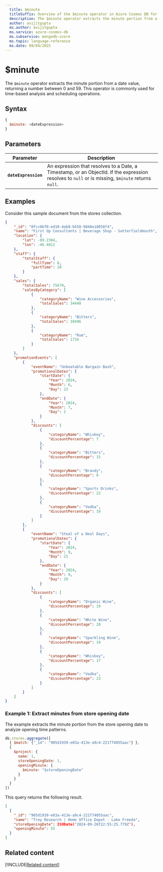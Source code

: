 ```yaml
---
  title: $minute
  titleSuffix: Overview of the $minute operator in Azure Cosmos DB for MongoDB (vCore)
  description: The $minute operator extracts the minute portion from a date value.
  author: avijitgupta
  ms.author: avijitgupta
  ms.service: azure-cosmos-db
  ms.subservice: mongodb-vcore
  ms.topic: language-reference
  ms.date: 09/04/2025
---
```


# $minute

The `$minute` operator extracts the minute portion from a date value, returning a number between 0 and 59. This operator is commonly used for time-based analysis and scheduling operations.

## Syntax

```javascript
{
  $minute: <dateExpression>
}
```

## Parameters

| Parameter | Description |
| --- | --- |
| **`dateExpression`** | An expression that resolves to a Date, a Timestamp, or an ObjectId. If the expression resolves to `null` or is missing, `$minute` returns `null`. |

## Examples

Consider this sample document from the stores collection.

```json
{
    "_id": "0fcc0bf0-ed18-4ab8-b558-9848e18058f4",
    "name": "First Up Consultants | Beverage Shop - Satterfieldmouth",
    "location": {
        "lat": -89.2384,
        "lon": -46.4012
    },
    "staff": {
        "totalStaff": {
            "fullTime": 8,
            "partTime": 20
        }
    },
    "sales": {
        "totalSales": 75670,
        "salesByCategory": [
            {
                "categoryName": "Wine Accessories",
                "totalSales": 34440
            },
            {
                "categoryName": "Bitters",
                "totalSales": 39496
            },
            {
                "categoryName": "Rum",
                "totalSales": 1734
            }
        ]
    },
    "promotionEvents": [
        {
            "eventName": "Unbeatable Bargain Bash",
            "promotionalDates": {
                "startDate": {
                    "Year": 2024,
                    "Month": 6,
                    "Day": 23
                },
                "endDate": {
                    "Year": 2024,
                    "Month": 7,
                    "Day": 2
                }
            },
            "discounts": [
                {
                    "categoryName": "Whiskey",
                    "discountPercentage": 7
                },
                {
                    "categoryName": "Bitters",
                    "discountPercentage": 15
                },
                {
                    "categoryName": "Brandy",
                    "discountPercentage": 8
                },
                {
                    "categoryName": "Sports Drinks",
                    "discountPercentage": 22
                },
                {
                    "categoryName": "Vodka",
                    "discountPercentage": 19
                }
            ]
        },
        {
            "eventName": "Steal of a Deal Days",
            "promotionalDates": {
                "startDate": {
                    "Year": 2024,
                    "Month": 9,
                    "Day": 21
                },
                "endDate": {
                    "Year": 2024,
                    "Month": 9,
                    "Day": 29
                }
            },
            "discounts": [
                {
                    "categoryName": "Organic Wine",
                    "discountPercentage": 19
                },
                {
                    "categoryName": "White Wine",
                    "discountPercentage": 20
                },
                {
                    "categoryName": "Sparkling Wine",
                    "discountPercentage": 19
                },
                {
                    "categoryName": "Whiskey",
                    "discountPercentage": 17
                },
                {
                    "categoryName": "Vodka",
                    "discountPercentage": 23
                }
            ]
        }
    ]
}
```

### Example 1: Extract minutes from store opening date

The example extracts the minute portion from the store opening date to analyze opening time patterns.

```javascript
db.stores.aggregate([
  { $match: {"_id": "905d1939-e03a-413e-a9c4-221f74055aac"} },
  {
    $project: {
      name: 1,
      storeOpeningDate: 1,
      openingMinute: {
        $minute: "$storeOpeningDate"
      }
    }
  }
])
```

This query returns the following result.

```json
[
  {
    "_id": "905d1939-e03a-413e-a9c4-221f74055aac",
    "name": "Trey Research | Home Office Depot - Lake Freeda",
    "storeOpeningDate": ISODate("2024-09-26T22:55:25.779Z"),
    "openingMinute": 55
  }
]
```

## Related content

[!INCLUDE[Related content](../includes/related-content.md)]
